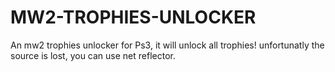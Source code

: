 # MW2-TROPHIES-UNLOCKER
An mw2 trophies unlocker for Ps3, it will unlock all trophies! unfortunatly the source is lost, you can use net reflector.
